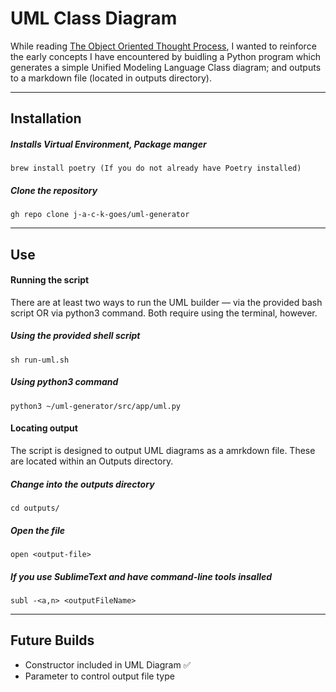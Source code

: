 # UML Class Diagram

While reading [The Object Oriented Thought Process](https://www.oreilly.com/library/view/object-oriented-thought-process/9780135182130/), I wanted to reinforce the early concepts I have encountered by buidling a Python program which generates a simple Unified Modeling Language Class diagram; and outputs to a markdown file (located in outputs directory).  

- - -

## Installation
##### Installs Virtual Environment, Package manger
`brew install poetry (If you do not already have Poetry installed)`

##### Clone the repository
`gh repo clone j-a-c-k-goes/uml-generator`

- - -

## Use

#### Running the script 
There are at least two ways to run the UML builder — via the provided bash script OR via python3 command. Both require using the terminal, however.

##### Using the provided shell script
`sh run-uml.sh`

##### Using python3 command
`python3 ~/uml-generator/src/app/uml.py` 

#### Locating output
The script is designed to output UML diagrams as a amrkdown file. These are located within an Outputs directory.

##### Change into the outputs directory
`cd outputs/`

##### Open the file
`open <output-file>`

##### If you use SublimeText and have command-line tools insalled
`subl -<a,n> <outputFileName>`
- - -

## Future Builds
* Constructor included in UML Diagram ✅
* Parameter to control output file type

